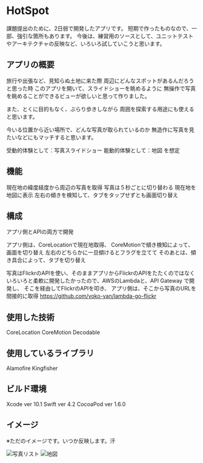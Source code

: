 # HotSpot
課題提出のために、2日弱で開発したアプリです。
短期で作ったものなので、一部、強引な箇所もあります。
今後は、練習用のソースとして、ユニットテストやアーキテクチャの反映など、いろいろ試していこうと思います。

## アプリの概要

旅行や出張など、見知らぬ土地に来た際
周辺にどんなスポットがあるんだろうと思った時
このアプリを開いて、スライドショーを眺めるように
無操作で写真を眺めることができるビューが欲しいと思って作りました。

また、とくに目的もなく、ぶらり歩きしながら
周囲を探索する用途にも使えると思います。

今いる位置から近い場所で、どんな写真が取られているのか
無造作に写真を見たいなどにもマッチすると思います。

受動的体験として：写真スライドショー
能動的体験として：地図
を想定

## 機能
現在地の緯度経度から周辺の写真を取得
写真は５秒ごとに切り替わる
現在地を地図に表示
左右の傾きを検知して、タブをタップせずとも画面切り替え

## 構成
アプリ側とAPIの両方で開発

アプリ側は、CoreLocationで現在地取得、
CoreMotionで傾き検知によって、画面を切り替え
左右のどちらかに一旦傾けるとフラグを立てて
そのあとは、傾き具合によって、タブを切り替え

写真はFlickrのAPIを使い、そのままアプリからFlickrのAPIをたたくのではなく
いろいろと柔軟に開発したかったので、AWSのLambdaと、API Gateway で開発し、
そこを経由してFlickrのAPIを叩き、
アプリ側は、そこから写真のURLを間接的に取得
https://github.com/yoko-yan/lambda-go-flickr



## 使用した技術
CoreLocation
CoreMotion
Decodable

## 使用しているライブラリ
Alamofire
Kingfisher


## ビルド環境
Xcode ver 10.1
Swift ver 4.2
CocoaPod ver 1.6.0

## イメージ
※ただのイメージです。いつか反映します。汗

![写真リスト](https://github.com/yoko-yan/HotSpotBySwift/blob/images/iPhone%20X-XS%20%E2%80%93%201.png)
![地図](https://github.com/yoko-yan/HotSpotBySwift/blob/images/iPhone%20X-XS%20%E2%80%93%202.png)